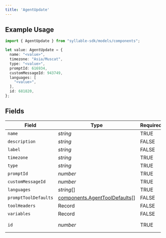 ```yaml
---
title: 'AgentUpdate'
---
```


## Example Usage

```typescript
import { AgentUpdate } from "syllable-sdk/models/components";

let value: AgentUpdate = {
  name: "<value>",
  timezone: "Asia/Muscat",
  type: "<value>",
  promptId: 616934,
  customMessageId: 943749,
  languages: [
    "<value>",
  ],
  id: 681820,
};
```

## Fields

| Field                                                                          | Type                                                                           | Required                                                                       | Description                                                                    |
| ------------------------------------------------------------------------------ | ------------------------------------------------------------------------------ | ------------------------------------------------------------------------------ | ------------------------------------------------------------------------------ |
| `name`                                                                         | *string*                                                                       | TRUE                                                             | N/A                                                                            |
| `description`                                                                  | *string*                                                                       | FALSE                                                             | N/A                                                                            |
| `label`                                                                        | *string*                                                                       | FALSE                                                             | N/A                                                                            |
| `timezone`                                                                     | *string*                                                                       | TRUE                                                             | N/A                                                                            |
| `type`                                                                         | *string*                                                                       | TRUE                                                             | N/A                                                                            |
| `promptId`                                                                     | *number*                                                                       | TRUE                                                             | N/A                                                                            |
| `customMessageId`                                                              | *number*                                                                       | TRUE                                                             | N/A                                                                            |
| `languages`                                                                    | *string*[]                                                                     | TRUE                                                             | N/A                                                                            |
| `promptToolDefaults`                                                           | [components.AgentToolDefaults](/sdk-docs/models/components/agenttooldefaults)[] | FALSE                                                             | N/A                                                                            |
| `toolHeaders`                                                                  | Record                                                      | FALSE                                                             | N/A                                                                            |
| `variables`                                                                    | Record                                                      | FALSE                                                             | N/A                                                                            |
| `id`                                                                           | *number*                                                                       | TRUE                                                             | The Agent ID                                                                   |